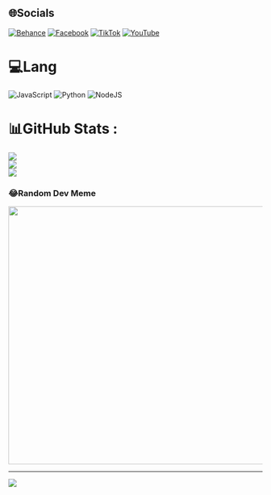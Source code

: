 
## 🌐Socials
[![Behance](https://img.shields.io/badge/Behance-1769ff?logo=behance&logoColor=white)](https://behance.net/NhatAnhDN) [![Facebook](https://img.shields.io/badge/Facebook-%231877F2.svg?logo=Facebook&logoColor=white)](https://facebook.com/dangnguyennhatanh.user) [![TikTok](https://img.shields.io/badge/TikTok-%23000000.svg?logo=TikTok&logoColor=white)](https://tiktok.com/@nhatanh.dn) [![YouTube](https://img.shields.io/badge/YouTube-%23FF0000.svg?logo=YouTube&logoColor=white)](https://youtube.com/c/@NhatAnh1011) 

# 💻Lang
![JavaScript](https://img.shields.io/badge/javascript-%23323330.svg?style=for-the-badge&logo=javascript&logoColor=%23F7DF1E) ![Python](https://img.shields.io/badge/python-3670A0?style=for-the-badge&logo=python&logoColor=ffdd54) ![NodeJS](https://img.shields.io/badge/node.js-6DA55F?style=for-the-badge&logo=node.js&logoColor=white)
# 📊GitHub Stats :
![](https://github-readme-stats.vercel.app/api?username=NhatAnhDN&theme=jolly&hide_border=true&include_all_commits=false&count_private=false)<br/>
![](https://github-readme-streak-stats.herokuapp.com/?user=NhatAnhDN&theme=jolly&hide_border=true)<br/>
![](https://github-readme-stats.vercel.app/api/top-langs/?username=NhatAnhDN&theme=jolly&hide_border=true&include_all_commits=false&count_private=false&layout=compact)

### 😂Random Dev Meme
<img src="https://random-memer.herokuapp.com/" width="512px"/>

---
[![](https://visitcount.itsvg.in/api?id=NhatAnhDN&icon=5&color=10)](https://visitcount.itsvg.in)

